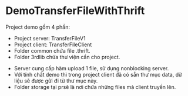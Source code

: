 # DemoTransferFileWithThrift

Project demo gồm 4 phần:
  + Project server: TransferFileV1
  + Project client: TransferFileClient
  + Folder common chứa file .thrift.
  + Folder 3rdlib chứa thư viện cần cho project.
  
- Server cung cấp hàm upload 1 file, sử dụng nonblocking server. 
- Với tính chất demo thì trong project client đã có sẵn thư mục data, dữ liệu sẽ được gửi đi từ thư mục này.
- Folder storage tại prsẽ là nơi chứa những files mà client truyền lên.
